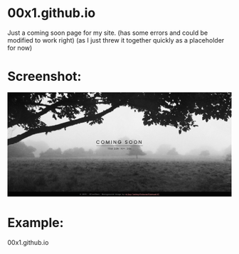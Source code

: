 # 00x1.github.io
Just a coming soon page for my site.
(has some errors and could be modified to work right)
(as I just threw it together quickly as a placeholder for now)

# Screenshot:
![Screenshot of my Coming Soon Page](./assets/img/html-test-screenshot.jpg "Screenshot of my Coming Soon Page")

# Example:
00x1.github.io

